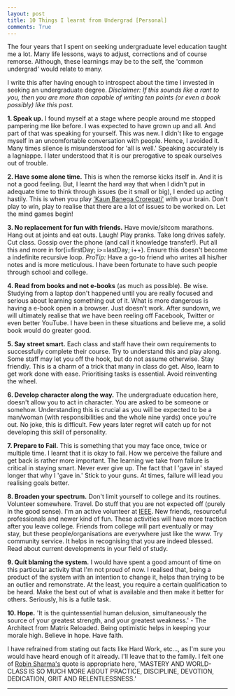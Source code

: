 ```yaml
---
layout: post
title: 10 Things I learnt from Undergrad [Personal]
comments: True
---
```


The four years that I spent on seeking undergraduate level education taught me a lot. Many life lessons, ways to adjust, corrections and of course remorse. Although, these learnings may be to the self, the 'common undergrad' would relate to many. 

I write this after having enough to introspect about the time I invested in seeking an undergraduate degree. *Disclaimer: If this sounds like a rant to you, then you are more than capable of writing ten  points (or even a book possibly) like this post.* 

**1. Speak up.**
I found myself at a stage where people around me stopped pampering me like before. I was expected to have grown up and all. And part of that was speaking for yourself. This was new. I didn't like to engage myself in an uncomfortable conversation with people. Hence, I avoided it. Many times silence is misunderstood for 'all is well.' Speaking accurately is a lagniappe. I later understood that it is our prerogative to speak ourselves out of trouble.

**2. Have some alone time.**
This is when the remorse kicks itself in. And it is not a good feeling. But, I learnt the hard way that when I didn't put in adequate time to think through issues (be it small or big), I ended up acting hastily. This is when you play ['Kaun Banega Crorepati'](http://en.wikipedia.org/wiki/Kaun_Banega_Crorepati) with your brain. Don't play to win, play to realise that there are a lot of issues to be worked on. Let the mind games begin!

**3. No replacement for fun with friends.**
Have movie/sitcom marathons. Hang out at joints and eat outs. Laugh! Play pranks. Take long drives safely. Cut class. Gossip over the phone (and call it knowledge transfer!). Put all this and more in for(i=firstDay; i>=lastDay; i++). Ensure this doesn't become a indefinite recursive loop. *ProTip:* Have a go-to friend who writes all his/her notes and is more meticulous. I have been fortunate to have such people through school and college.

**4. Read from books and not e-books** (as much as possible). 
Be wise. Studying from a laptop don't happened until you are really focused and serious about learning something out of it. What is more dangerous is having a e-book open in a browser. Just doesn't work. After sundown, we will ultimately realise that we have been reeling off Facebook, Twitter or even better YouTube. I have been in these situations and believe me, a solid book would do greater good. 

**5. Say street smart.**
Each class and staff have their own requirements to successfully complete their course. Try to understand this and play along. Some staff may let you off the hook, but do not assume otherwise. Stay friendly. This is a charm of a trick that many in class do get. Also, learn to get work done with ease. Prioritising tasks is essential. Avoid reinventing the wheel. 

**6. Develop character along the way.**
The undergraduate education here, doesn't allow you to act in character. You are asked to be someone or somehow. Understanding this is crucial as you will be expected to be a man/woman (with responsibilities and the whole nine yards) once you're out.  No joke, this is difficult. Few years later regret will catch up for not developing this skill of personality.

**7. Prepare to Fail.**
This is something that you may face once, twice or multiple time. I learnt that it is okay to fail. How we perceive the failure and get back is rather more important. The learning we take from failure is critical in staying smart. Never ever give up. The fact that I 'gave in' stayed longer that why I 'gave in.' Stick to your guns. At times, failure will lead you realising goals better. 

**8. Broaden your spectrum.**
Don't limit yourself to college and its routines. Volunteer somewhere. Travel. Do stuff that you are not expected off (purely in the good sense). I'm an active volunteer at [IEEE](http://bcp.ieeebangalore.org/). New friends, resourceful professionals and newer kind of fun. These activities will have more traction after you leave college. Friends from college will part eventually or may stay, but these people/organisations are everywhere just like the www. Try community service. It helps in recognising that you are indeed blessed. Read about current developments in your field of study.

**9. Quit blaming the system.**
I would have spent a good amount of time on this particular activity that I'm not proud of now. I realised that, being a product of the system with an intention to change it, helps than trying to be an outlier and remonstrate. At the least, you require a certain qualification to be heard. Make the best out of what is available and then make it better for others. Seriously, his is a futile task.

**10. Hope.** 
'It is the quintessential human delusion, simultaneously the source of your greatest strength, and your greatest weakness.' - The Architect from Matrix Reloaded. Being optimistic helps in keeping your morale high. Believe in hope. Have faith.

I have refrained from stating out facts like Hard Work, etc..., as I'm sure you would have heard enough of it already. I'll leave that to the family. I felt one of [Robin Sharma's](http://www.robinsharma.com/) quote is appropriate here, 'MASTERY AND WORLD-CLASS IS SO MUCH MORE ABOUT PRACTICE, DISCIPLINE, DEVOTION, DEDICATION, GRIT AND RELENTLESSNESS.'
<hr/>